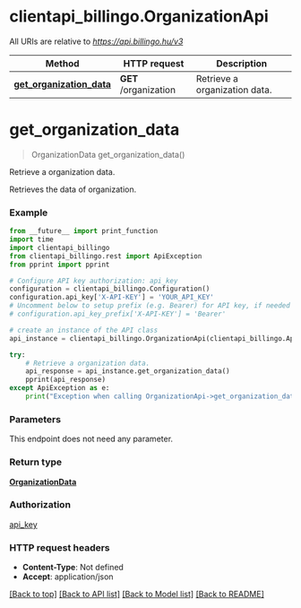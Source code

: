 # clientapi_billingo.OrganizationApi

All URIs are relative to *https://api.billingo.hu/v3*

Method | HTTP request | Description
------------- | ------------- | -------------
[**get_organization_data**](OrganizationApi.md#get_organization_data) | **GET** /organization | Retrieve a organization data.

# **get_organization_data**
> OrganizationData get_organization_data()

Retrieve a organization data.

Retrieves the data of organization.

### Example
```python
from __future__ import print_function
import time
import clientapi_billingo
from clientapi_billingo.rest import ApiException
from pprint import pprint

# Configure API key authorization: api_key
configuration = clientapi_billingo.Configuration()
configuration.api_key['X-API-KEY'] = 'YOUR_API_KEY'
# Uncomment below to setup prefix (e.g. Bearer) for API key, if needed
# configuration.api_key_prefix['X-API-KEY'] = 'Bearer'

# create an instance of the API class
api_instance = clientapi_billingo.OrganizationApi(clientapi_billingo.ApiClient(configuration))

try:
    # Retrieve a organization data.
    api_response = api_instance.get_organization_data()
    pprint(api_response)
except ApiException as e:
    print("Exception when calling OrganizationApi->get_organization_data: %s\n" % e)
```

### Parameters
This endpoint does not need any parameter.

### Return type

[**OrganizationData**](OrganizationData.md)

### Authorization

[api_key](../README.md#api_key)

### HTTP request headers

 - **Content-Type**: Not defined
 - **Accept**: application/json

[[Back to top]](#) [[Back to API list]](../README.md#documentation-for-api-endpoints) [[Back to Model list]](../README.md#documentation-for-models) [[Back to README]](../README.md)

